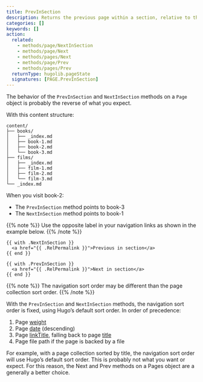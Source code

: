 ```yaml
---
title: PrevInSection
description: Returns the previous page within a section, relative to the given page.  
categories: []
keywords: []
action:
  related:
    - methods/page/NextInSection
    - methods/page/Next
    - methods/pages/Next
    - methods/page/Prev
    - methods/pages/Prev
  returnType: hugolib.pageState
  signatures: [PAGE.PrevInSection]
---
```



The behavior of the `PrevInSection` and `NextInSection` methods on a `Page` object is probably the reverse of what you expect.

With this content structure:

```text
content/
├── books/
│   ├── _index.md
│   ├── book-1.md
│   ├── book-2.md
│   └── book-3.md
├── films/
│   ├── _index.md
│   ├── film-1.md
│   ├── film-2.md
│   └── film-3.md
└── _index.md
```

When you visit book-2:

- The `PrevInSection` method points to book-3
- The `NextInSection` method points to book-1

{{% note %}}
Use the opposite label in your navigation links as shown in the example below.
{{% /note %}}

```go-html-template
{{ with .NextInSection }}
  <a href="{{ .RelPermalink }}">Previous in section</a>
{{ end }}

{{ with .PrevInSection }}
  <a href="{{ .RelPermalink }}">Next in section</a>
{{ end }}
```

{{% note %}}
The navigation sort order may be different than the page collection sort order.
{{% /note %}}

With the `PrevInSection` and `NextInSection` methods, the navigation sort order is fixed, using Hugo’s default sort order. In order of precedence:

1. Page [weight]
2. Page [date] (descending)
3. Page [linkTitle], falling back to page [title]
4. Page file path if the page is backed by a file

For example, with a page collection sorted by title, the navigation sort order will use Hugo’s default sort order. This is probably not what you want or expect. For this reason, the Next and Prev methods on a Pages object are a generally a better choice.

[date]: /methods/page/date
[weight]: /methods/page/weight
[linkTitle]: /methods/page/linktitle
[title]: /methods/page/title
